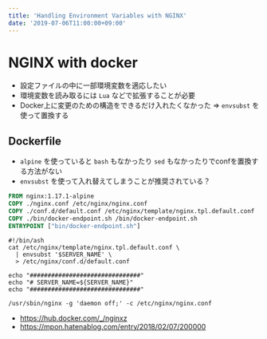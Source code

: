 ```yaml
---
title: 'Handling Environment Variables with NGINX'
date: '2019-07-06T11:00:00+09:00'
---
```


# NGINX with docker

- 設定ファイルの中に一部環境変数を適応したい
- 環境変数を読み取るには `Lua` などで拡張することが必要
- Docker上に変更のための構造をできるだけ入れたくなかった => `envsubst`
  を使って置換する

## Dockerfile

- `alpine` を使っていると `bash` もなかったり `sed`
  もなかったりでconfを置換する方法がない
- `envsubst` を使って入れ替えてしまうことが推奨されている？

```dockerfile
FROM nginx:1.17.1-alpine
COPY ./nginx.conf /etc/nginx/nginx.conf
COPY ./conf.d/default.conf /etc/nginx/template/nginx.tpl.default.conf
COPY ./bin/docker-endpoint.sh /bin/docker-endpoint.sh
ENTRYPOINT ["bin/docker-endpoint.sh"]
```

```shell
#!/bin/ash
cat /etc/nginx/template/nginx.tpl.default.conf \
  | envsubst '$SERVER_NAME' \
  > /etc/nginx/conf.d/default.conf

echo "###############################"
echo "# SERVER_NAME=${SERVER_NAME}"
echo "###############################"

/usr/sbin/nginx -g 'daemon off;' -c /etc/nginx/nginx.conf
```

- <https://hub.docker.com/_/nginxz>
- <https://mpon.hatenablog.com/entry/2018/02/07/200000>
